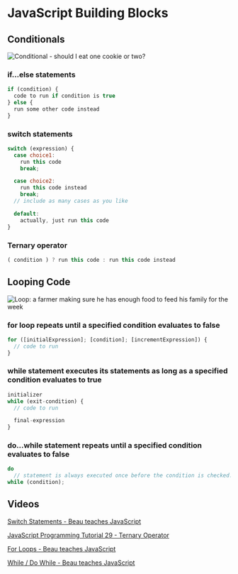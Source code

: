 # JavaScript Building Blocks

## Conditionals

![Conditional - should I eat one cookie or two?](https://mdn.mozillademos.org/files/13703/cookie-choice-small.png)

### if...else statements

```javascript
if (condition) {
  code to run if condition is true
} else {
  run some other code instead
}
```

### switch statements

```javascript
switch (expression) {
  case choice1:
    run this code
    break;

  case choice2:
    run this code instead
    break;
  // include as many cases as you like

  default:
    actually, just run this code
}
```

### Ternary operator

```javascript
( condition ) ? run this code : run this code instead
```

## Looping Code

![Loop: a farmer making sure he has enough food to feed his family for the week](https://mdn.mozillademos.org/files/13755/loop_js-02-farm.png)

### **for** loop repeats until a specified condition evaluates to false

```javascript
for ([initialExpression]; [condition]; [incrementExpression]) {
  // code to run
}
```

### **while** statement executes its statements as long as a specified condition evaluates to true

```javascript
initializer
while (exit-condition) {
  // code to run

  final-expression
}
```

### **do...while** statement repeats until a specified condition evaluates to false

```javascript
do
  // statement is always executed once before the condition is checked.
while (condition);
```

## Videos

[Switch Statements - Beau teaches JavaScript](https://www.youtube.com/watch?v=fM5qnyasUYI&list=PLWKjhJtqVAbk2qRZtWSzCIN38JC_NdhW5&index=15&t=0s)

[JavaScript Programming Tutorial 29 - Ternary Operator](https://www.youtube.com/watch?time_continue=334&v=NpG1TY2-izM&feature=emb_title)

[For Loops - Beau teaches JavaScript](https://www.youtube.com/watch?v=24Wpg6njlYI&list=PLWKjhJtqVAbk2qRZtWSzCIN38JC_NdhW5&index=20&t=0s)

[While / Do While - Beau teaches JavaScript](https://www.youtube.com/watch?v=v9zgD8wjtbw&list=PLWKjhJtqVAbk2qRZtWSzCIN38JC_NdhW5&index=21&t=0s)
